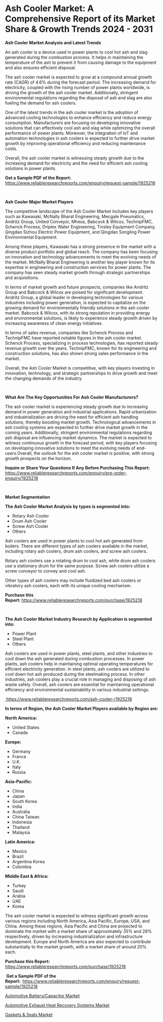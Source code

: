 <p><h1>Ash Cooler Market: A Comprehensive Report of its Market Share & Growth Trends 2024 - 2031</h1></p><p><strong>Ash Cooler Market Analysis and Latest Trends</strong></p>
<p><p>An ash cooler is a device used in power plants to cool hot ash and slag generated during the combustion process. It helps in maintaining the temperature of the ash to prevent it from causing damage to the equipment and also ensures efficient disposal.</p><p>The ash cooler market is expected to grow at a compound annual growth rate (CAGR) of 4.6% during the forecast period. The increasing demand for electricity, coupled with the rising number of power plants worldwide, is driving the growth of the ash cooler market. Additionally, stringent environmental regulations regarding the disposal of ash and slag are also fueling the demand for ash coolers.</p><p>One of the latest trends in the ash cooler market is the adoption of advanced cooling technologies to enhance efficiency and reduce energy consumption. Manufacturers are focusing on developing innovative solutions that can effectively cool ash and slag while optimizing the overall performance of power plants. Moreover, the integration of IoT and automation technologies in ash coolers is expected to further drive market growth by improving operational efficiency and reducing maintenance costs.</p><p>Overall, the ash cooler market is witnessing steady growth due to the increasing demand for electricity and the need for efficient ash cooling solutions in power plants.</p></p>
<p><strong>Get a Sample PDF of the Report:&nbsp;</strong> <a href="https://www.reliableresearchreports.com/enquiry/request-sample/1925218">https://www.reliableresearchreports.com/enquiry/request-sample/1925218</a></p>
<p>&nbsp;</p>
<p><strong>Ash Cooler Major Market Players</strong></p>
<p><p>The competitive landscape of the Ash Cooler Market includes key players such as Kawasaki, McNally Bharat Engineering, Mecgale Pneumatics, Andritz Group, United Conveyor, Mheus, Babcock & Wilcox, TechnipFMC, Schenck Process, Driplex Water Engineering, Tinsley Equipment Company, Qingdao Sizhou Electric Power Equipment, and Qingdao Songling Power Environmental Equipment.</p><p>Among these players, Kawasaki has a strong presence in the market with a diverse product portfolio and global reach. The company has been focusing on innovation and technology advancements to meet the evolving needs of the market. McNally Bharat Engineering is another key player known for its expertise in engineering and construction services for power plants. The company has seen steady market growth through strategic partnerships and acquisitions.</p><p>In terms of market growth and future prospects, companies like Andritz Group and Babcock & Wilcox are poised for significant development. Andritz Group, a global leader in developing technologies for various industries including power generation, is expected to capitalize on the growing demand for environmentally friendly solutions in the ash cooler market. Babcock & Wilcox, with its strong reputation in providing energy and environmental solutions, is likely to experience steady growth driven by increasing awareness of clean energy initiatives.</p><p>In terms of sales revenue, companies like Schenck Process and TechnipFMC have reported notable figures in the ash cooler market. Schenck Process, specializing in process technologies, has reported steady revenue growth over the years. TechnipFMC, known for its engineering and construction solutions, has also shown strong sales performance in the market.</p><p>Overall, the Ash Cooler Market is competitive, with key players investing in innovation, technology, and strategic partnerships to drive growth and meet the changing demands of the industry.</p></p>
<p>&nbsp;</p>
<p><strong>What Are The Key Opportunities For Ash Cooler Manufacturers?</strong></p>
<p><p>The ash cooler market is experiencing steady growth due to increasing demand in power generation and industrial applications. Rapid urbanization and industrialization are driving the need for efficient ash handling solutions, thereby boosting market growth. Technological advancements in ash cooling systems are expected to further drive market growth in the coming years. Additionally, stringent environmental regulations regarding ash disposal are influencing market dynamics. The market is expected to witness continuous growth in the forecast period, with key players focusing on developing innovative solutions to meet the evolving needs of end-users.Overall, the outlook for the ash cooler market is positive, with strong growth prospects on the horizon.</p></p>
<p><strong>Inquire or Share Your Questions If Any Before Purchasing This Report:</strong> <a href="https://www.reliableresearchreports.com/enquiry/pre-order-enquiry/1925218">https://www.reliableresearchreports.com/enquiry/pre-order-enquiry/1925218</a></p>
<p>&nbsp;</p>
<p><strong>Market Segmentation</strong></p>
<p><strong>The Ash Cooler Market Analysis by types is segmented into:</strong></p>
<p><ul><li>Rotary Ash Cooler</li><li>Drum Ash Cooler</li><li>Screw Ash Cooler</li><li>Others</li></ul></p>
<p><p>Ash coolers are used in power plants to cool hot ash generated from boilers. There are different types of ash coolers available in the market, including rotary ash coolers, drum ash coolers, and screw ash coolers. </p><p>Rotary ash coolers use a rotating drum to cool ash, while drum ash coolers use a stationary drum for the same purpose. Screw ash coolers utilize a screw conveyor to convey and cool ash. </p><p>Other types of ash coolers may include fluidized bed ash coolers or vibratory ash coolers, each with its unique cooling mechanism.</p></p>
<p><strong>Purchase this Report:&nbsp;</strong><a href="https://www.reliableresearchreports.com/purchase/1925218">https://www.reliableresearchreports.com/purchase/1925218</a></p>
<p>&nbsp;</p>
<p><strong>The Ash Cooler Market Industry Research by Application is segmented into:</strong></p>
<p><ul><li>Power Plant</li><li>Steel Plant</li><li>Others</li></ul></p>
<p><p>Ash coolers are used in power plants, steel plants, and other industries to cool down the ash generated during combustion processes. In power plants, ash coolers help in maintaining optimal operating temperatures for efficient electricity generation. In steel plants, ash coolers are utilized to cool down hot ash produced during the steelmaking process. In other industries, ash coolers play a crucial role in managing and disposing of ash waste safely. Overall, ash coolers are essential for maintaining operational efficiency and environmental sustainability in various industrial settings.</p></p>
<p><a href="https://www.reliableresearchreports.com/ash-cooler-r1925218">&nbsp;https://www.reliableresearchreports.com/ash-cooler-r1925218</a></p>
<p><strong>In terms of Region, the Ash Cooler Market Players available by Region are:</strong></p>
<p>
    <p> <strong> North America: </strong>
        <ul>
            <li>United States</li>
            <li>Canada</li>
        </ul>
        </p> 
    <p> <strong> Europe: </strong>
        <ul>
            <li>Germany</li>
            <li>France</li>
            <li>U.K.</li>
            <li>Italy</li>
            <li>Russia</li>
        </ul>
        </p> 
    <p> <strong> Asia-Pacific: </strong>
        <ul>
            <li>China</li>
            <li>Japan</li>
            <li>South Korea</li>
            <li>India</li>
            <li>Australia</li>
            <li>China Taiwan</li>
            <li>Indonesia</li>
            <li>Thailand</li>
            <li>Malaysia</li>
        </ul>
        </p> 
    <p> <strong> Latin America: </strong>
        <ul>
            <li>Mexico</li>
            <li>Brazil</li>
            <li>Argentina Korea</li>
            <li>Colombia</li>
        </ul>
        </p> 
    <p> <strong> Middle East & Africa: </strong>
        <ul>
            <li>Turkey</li>
            <li>Saudi</li>
            <li>Arabia</li>
            <li>UAE</li>
            <li>Korea</li>
        </ul>
    </p>
    </p>
<p><p>The ash cooler market is expected to witness significant growth across various regions including North America, Asia Pacific, Europe, USA, and China. Among these regions, Asia Pacific and China are projected to dominate the market with a market share of approximately 35% and 28% respectively, driven by increasing industrialization and infrastructure development. Europe and North America are also expected to contribute substantially to the market growth, with a market share of around 20% each.</p></p>
<p><strong>Purchase this Report: </strong><a href="https://www.reliableresearchreports.com/purchase/1925218">https://www.reliableresearchreports.com/purchase/1925218</a></p>
<p>&nbsp;<strong>Get a Sample PDF of the Report:&nbsp;&nbsp;</strong><a href="https://www.reliableresearchreports.com/enquiry/request-sample/1925218">https://www.reliableresearchreports.com/enquiry/request-sample/1925218</a></p>
<p><strong></strong></p>
<p><p><a href="https://github.com/mooaaztarek/Market-Research-Report-List-1/blob/main/automotive-batterycapacitor-market.md">Automotive Battery/Capacitor Market</a></p><p><a href="https://github.com/zmnbyevx75/Market-Research-Report-List-1/blob/main/automotive-exhaust-heat-recovery-systems-market.md">Automotive Exhaust Heat Recovery Systems Market</a></p><p><a href="https://github.com/liliskanaya73/Market-Research-Report-List-1/blob/main/gaskets-seals-market.md">Gaskets & Seals Market</a></p></p>